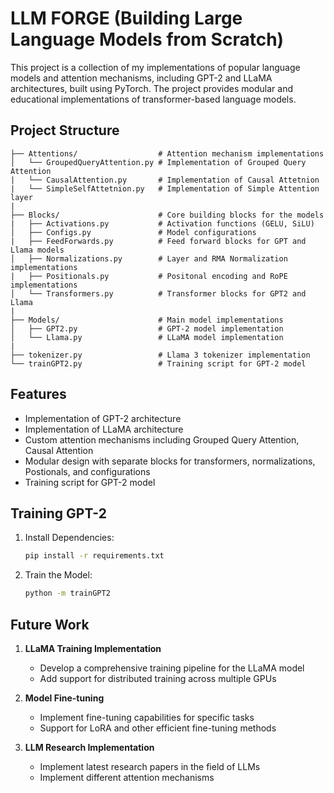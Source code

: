 # LLM FORGE (Building Large Language Models from Scratch)

This project is a collection of my implementations of popular language models and attention mechanisms, including GPT-2 and LLaMA architectures, built using PyTorch. The project provides modular and educational implementations of transformer-based language models.

## Project Structure

```
├── Attentions/                  # Attention mechanism implementations
│   └── GroupedQueryAttention.py # Implementation of Grouped Query Attention
|   └── CausalAttention.py       # Implementation of Causal Attetnion
|   └── SimpleSelfAttetnion.py   # Implementation of Simple Attention layer
|
├── Blocks/                      # Core building blocks for the models
|   ├── Activations.py           # Activation functions (GELU, SiLU)
│   ├── Configs.py               # Model configurations
|   ├── FeedForwards.py          # Feed forward blocks for GPT and Llama models
│   ├── Normalizations.py        # Layer and RMA Normalization implementations
|   ├── Positionals.py           # Positonal encoding and RoPE implementations
│   └── Transformers.py          # Transformer blocks for GPT2 and Llama
|
├── Models/                      # Main model implementations
│   ├── GPT2.py                  # GPT-2 model implementation
│   └── Llama.py                 # LLaMA model implementation
|
├── tokenizer.py                 # Llama 3 tokenizer implementation
└── trainGPT2.py                 # Training script for GPT-2 model
```

## Features

- Implementation of GPT-2 architecture
- Implementation of LLaMA architecture
- Custom attention mechanisms including Grouped Query Attention, Causal Attention
- Modular design with separate blocks for transformers, normalizations, Postionals, and configurations
- Training script for GPT-2 model


## Training GPT-2

1. Install Dependencies:
   ```bash
   pip install -r requirements.txt

2. Train the Model:
    ```bash
    python -m trainGPT2

## Future Work

1. **LLaMA Training Implementation**
   - Develop a comprehensive training pipeline for the LLaMA model
   - Add support for distributed training across multiple GPUs

2. **Model Fine-tuning**
   - Implement fine-tuning capabilities for specific tasks
   - Support for LoRA and other efficient fine-tuning methods

3. **LLM Research Implementation**
   - Implement latest research papers in the field of LLMs
   - Implement different attention mechanisms
